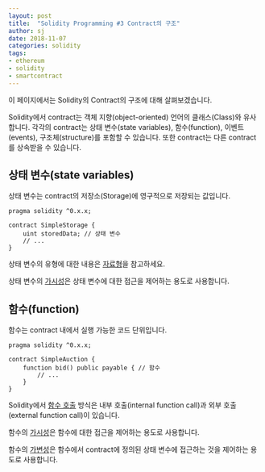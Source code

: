 ```yaml
---
layout: post
title:  "Solidity Programming #3 Contract의 구조"
author: sj
date: 2018-11-07
categories: solidity
tags:
- ethereum
- solidity
- smartcontract
---
```


이 페이지에서는 Solidity의 Contract의 구조에 대해 살펴보겠습니다.

Solidity에서 contract는 객체 지향(object-oriented) 언어의 클래스(Class)와 유사합니다.
각각의 contract는 상태 변수(state variables), 함수(function), 이벤트(events), 구조체(structure)를 포함할 수 있습니다.
또한 contract는 다른 contract를 상속받을 수 있습니다.

## 상태 변수(state variables)

상태 변수는 contract의 저장소(Storage)에 영구적으로 저장되는 값입니다.

```
pragma solidity ^0.x.x;

contract SimpleStorage {
    uint storedData; // 상태 변수
    // ...
}
```

상태 변수의 유형에 대한 내용은 [자료형](/blog/solidity/2018/11/07/solidity-programming-type.html)을 참고하세요.

상태 변수의 [가시성](/blog/solidity/2018/11/12/solidity-programming-visibility.html)은 상태 변수에 대한 접근을 제어하는 용도로 사용합니다.

## 함수(function)

함수는 contract 내에서 실행 가능한 코드 단위입니다.

```
pragma solidity ^0.x.x;

contract SimpleAuction {
    function bid() public payable { // 함수
        // ...
    }
}
```

Solidity에서 [함수 호출](/blog/solidity/2018/11/12/solidity-programming-function.html) 방식은 내부 호출(internal function call)과 외부 호출(external function call)이 있습니다.

함수의 [가시성](/blog/solidity/2018/11/12/solidity-programming-visibility.html)은 함수에 대한 접근을 제어하는 용도로 사용합니다.

함수의 [가변성](/blog/solidity/2018/11/13/solidity-programming-mutability.html)은 함수에서 contract에 정의된 상태 변수에 접근하는 것을 제어하는 용도로 사용합니다.
